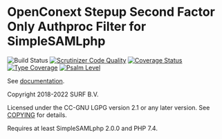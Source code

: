 # OpenConext Stepup Second Factor Only Authproc Filter for SimpleSAMLphp

![Build Status](https://github.com/OpenConextApps/simplesamlphp-module-stepupsfo/workflows/CI/badge.svg?branch=main)
[![Scrutinizer Code Quality](https://scrutinizer-ci.com/g/OpenConextApps/simplesamlphp-module-stepupsfo/badges/quality-score.png?b=main)](https://scrutinizer-ci.com/g/OpenConextApps/simplesamlphp-module-stepupsfo/?branch=main)
[![Coverage Status](https://codecov.io/gh/OpenConextApps/simplesamlphp-module-stepupsfo/branch/main/graph/badge.svg)](https://codecov.io/gh/OpenConextApps/simplesamlphp-module-stepupsfo)
[![Type Coverage](https://shepherd.dev/github/OpenConextApps/simplesamlphp-module-stepupsfo/coverage.svg)](https://shepherd.dev/github/OpenConextApps/simplesamlphp-module-stepupsfo)
[![Psalm Level](https://shepherd.dev/github/OpenConextApps/simplesamlphp-module-stepupsfo/level.svg)](https://shepherd.dev/github/OpenConextApps/simplesamlphp-module-stepupsfo)

See [documentation](docs/stepupsfo.md).

Copyright 2018-2022 SURF B.V.

Licensed under the CC-GNU LGPG version 2.1 or any later version.
See [COPYING](COPYING) for details.

Requires at least SimpleSAMLphp 2.0.0 and PHP 7.4.
